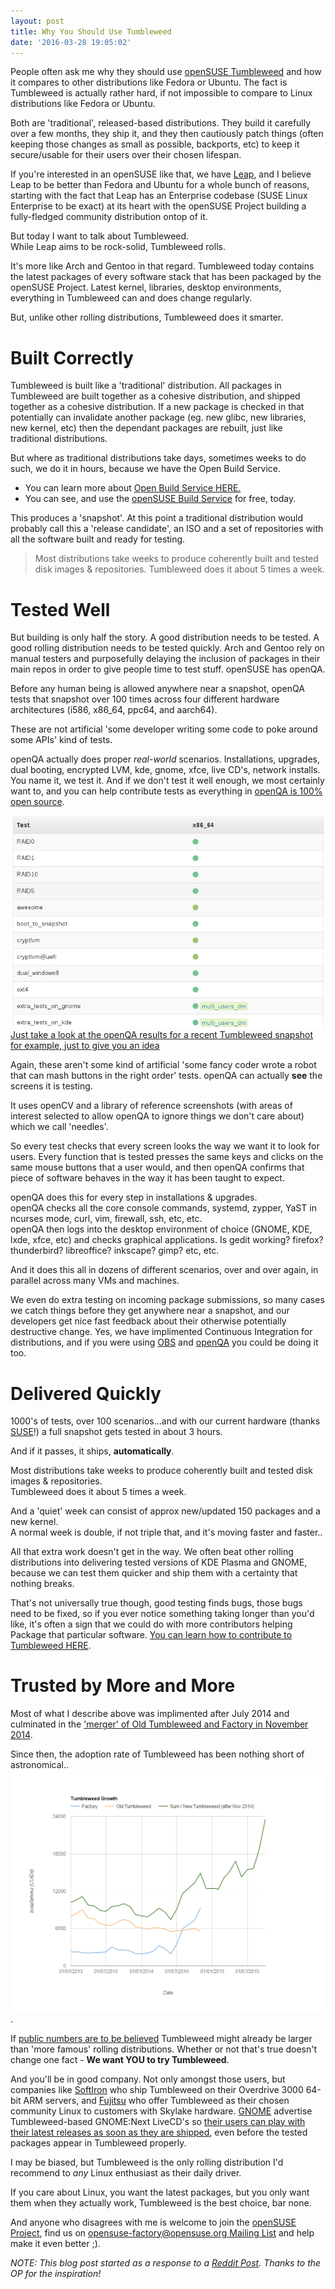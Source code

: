 ```yaml
---
layout: post
title: Why You Should Use Tumbleweed
date: '2016-03-28 19:05:02'
---
```

People often ask me why they should use [openSUSE Tumbleweed](http://www.opensuse.org) and how it compares to other distributions like Fedora or Ubuntu. The fact is Tumbleweed is actually rather hard, if not impossible to compare to Linux distributions like Fedora or Ubuntu.

Both are 'traditional', released-based distributions. They build it carefully over a few months, they ship it, and they then cautiously patch things (often keeping those changes as small as possible, backports, etc) to keep it secure/usable for their users over their chosen lifespan.

If you're interested in an openSUSE like that, we have [Leap](http://www.opensuse.org), and I believe Leap to be better than Fedora and Ubuntu for a whole bunch of reasons, starting with the fact that Leap has an Enterprise codebase (SUSE Linux Enterprise to be exact) at its heart with the openSUSE Project building a fully-fledged community distribution ontop of it.

But today I want to talk about Tumbleweed.  
While Leap aims to be rock-solid, Tumbleweed rolls.

It's more like Arch and Gentoo in that regard. Tumbleweed today contains the latest packages of every software stack that has been packaged by the openSUSE Project. Latest kernel, libraries, desktop environments, everything in Tumbleweed can and does change regularly.

But, unlike other rolling distributions, Tumbleweed does it smarter.

# Built Correctly
Tumbleweed is built like a 'traditional' distribution. All packages in Tumbleweed are built together as a cohesive distribution, and shipped together as a cohesive distribution. If a new package is checked in that potentially can invalidate another package (eg. new glibc, new libraries, new kernel, etc) then the dependant packages are rebuilt, just like traditional distributions.

But where as traditional distributions take days, sometimes weeks to do such, we do it in hours, because we have the Open Build Service.

* You can learn more about [Open Build Service HERE.](http://openbuildservice.org/)
* You can see, and use the [openSUSE Build Service](http://build.opensuse.org) for free, today.

This produces a 'snapshot'. At this point a traditional distribution would probably call this a 'release candidate', an ISO and a set of repositories with all the software built and ready for testing.

>Most distributions take weeks to produce coherently built and tested disk images & repositories. Tumbleweed does it about 5 times a week.

# Tested Well
But building is only half the story. A good distribution needs to be tested. A good rolling distribution needs to be tested quickly. Arch and Gentoo rely on manual testers and purposefully delaying the inclusion of packages in their main repos in order to give people time to test stuff. openSUSE has openQA.

Before any human being is allowed anywhere near a snapshot, openQA tests that snapshot over 100 times across four different hardware architectures (i586, x86_64, ppc64, and aarch64).

These are not artificial 'some developer writing some code to poke around some APIs' kind of tests.

openQA actually does proper *real-world* scenarios. Installations, upgrades, dual booting, encrypted LVM, kde, gnome, xfce, live CD's, network installs.  
You name it, we test it. And if we don't test it well enough, we most certainly want to, and you can help contribute tests as everything in [openQA is 100% open source](http://os-autoinst.github.io/openQA).

![There are far many results to show in this blog post](/pics/openqaresults.png)  
[Just take a look at the openQA results for a recent Tumbleweed snapshot for example, just to give you an idea](https://openqa.opensuse.org/tests/overview?distri=opensuse&version=Tumbleweed&build=20160321&groupid=1)

Again, these aren't some kind of artificial 'some fancy coder wrote a robot that can mash buttons in the right order' tests. openQA can actually **see** the screens it is testing.

It uses openCV and a library of reference screenshots (with areas of interest selected to allow openQA to ignore things we don't care about) which we call 'needles'.

So every test checks that every screen looks the way we want it to look for users. Every function that is tested presses the same keys and clicks on the same mouse buttons that a user would, and then openQA confirms that piece of software behaves in the way it has been taught to expect.

openQA does this for every step in installations & upgrades.  
openQA checks all the core console commands, systemd, zypper, YaST in ncurses mode, curl, vim, firewall, ssh, etc, etc.  
openQA then logs into the desktop environment of choice (GNOME, KDE, lxde, xfce, etc) and checks graphical applications. Is gedit working? firefox? thunderbird? libreoffice? inkscape? gimp? etc, etc.

And it does this all in dozens of different scenarios, over and over again, in parallel across many VMs and machines.

We even do extra testing on incoming package submissions, so many cases we catch things before they get anywhere near a snapshot, and our developers get nice fast feedback about their otherwise potentially destructive change. Yes, we have implimented Continuous Integration for distributions, and if you were using [OBS](http://openbuildservice.org) and [openQA](http://os-autoinst.github.io/openQA) you could be doing it too.

# Delivered Quickly
1000's of tests, over 100 scenarios...and with our current hardware (thanks [SUSE](http://www.suse.com)!) a full snapshot gets tested in about 3 hours.

And if it passes, it ships, **automatically**.

Most distributions take weeks to produce coherently built and tested disk images & repositories.  
Tumbleweed does it about 5 times a week.

And a 'quiet' week can consist of approx new/updated 150 packages and a new kernel.  
A normal week is double, if not triple that, and it's moving faster and faster..

All that extra work doesn't get in the way. We often beat other rolling distributions into delivering tested versions of KDE Plasma and GNOME, because we can test them quicker and ship them with a certainty that nothing breaks.

That's not universally true though, good testing finds bugs, those bugs need to be fixed, so if you ever notice something taking longer than you'd like, it's often a sign that we could do with more contributors helping Package that particular software. [You can learn how to contribute to Tumbleweed HERE](https://en.opensuse.org/openSUSE:Factory_development_model).

# Trusted by More and More
Most of what I describe above was implimented after July 2014 and culminated in the ['merger' of Old Tumbleweed and Factory in November 2014](https://news.opensuse.org/2014/10/24/tumbleweed-factory-rolling-releases-to-merge/).

Since then, the adoption rate of Tumbleweed has been nothing short of astronomical.. ![Look at those numbers](/pics/Tumbleweedstats.png).

If [public numbers are to be believed](https://www.archlinux.de/?page=UserStatistics) Tumbleweed might already be larger than 'more famous' rolling distributions. Whether or not that's true doesn't change one fact - **We want YOU to try Tumbleweed**.

And you'll be in good company. Not only amongst those users, but companies like [SoftIron](http://softiron.co.uk/) who ship Tumbleweed on their Overdrive 3000 64-bit ARM servers, and [Fujitsu](http://ts.fujitsu.com) who offer Tumbleweed as their chosen community Linux to customers with Skylake hardware. [GNOME](http://www.gnome.org) advertise Tumbleweed-based GNOME:Next LiveCD's so [their users can play with their latest releases as soon as they are shipped](https://mail.gnome.org/archives/gnome-announce-list/2016-March/msg00059.html), even before the tested packages appear in Tumbleweed properly.

I may be biased, but Tumbleweed is the only rolling distribution I'd recommend to _any_ Linux enthusiast as their daily driver.

If you care about Linux, you want the latest packages, but you only want them when they actually work, Tumbleweed is the best choice, bar none.

And anyone who disagrees with me is welcome to join the [openSUSE Project](http://www.opensuse.org), find us on [opensuse-factory@opensuse.org Mailing List](https://lists.opensuse.org/) and help make it even better ;).

*NOTE: This blog post started as a response to a [Reddit Post](https://www.reddit.com/r/linux/comments/4bytfz/thoughts_please_on_opensuse_tumbleweed/). Thanks to the OP for the inspiration!*
